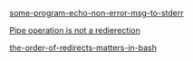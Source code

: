[some-program-echo-non-error-msg-to-stderr](./some-program-echo-non-error-msg-to-stderr/README.md)

[Pipe operation is not a redierection](./pipe-operation-is-not-a-redirection.md)

[the-order-of-redirects-matters-in-bash](./the-order-of-redirects-matters-in-bash/README.md)
